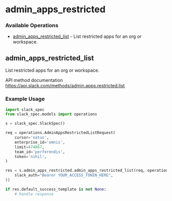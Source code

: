 # admin_apps_restricted

### Available Operations

* [admin_apps_restricted_list](#admin_apps_restricted_list) - List restricted apps for an org or workspace.

## admin_apps_restricted_list

List restricted apps for an org or workspace.

API method documentation
<https://api.slack.com/methods/admin.apps.restricted.list>

### Example Usage

```python
import slack_spec
from slack_spec.models import operations

s = slack_spec.SlackSpec()

req = operations.AdminAppsRestrictedListRequest(
    cursor='natus',
    enterprise_id='omnis',
    limit=474867,
    team_id='perferendis',
    token='nihil',
)

res = s.admin_apps_restricted.admin_apps_restricted_list(req, operations.AdminAppsRestrictedListSecurity(
    slack_auth="Bearer YOUR_ACCESS_TOKEN_HERE",
))

if res.default_success_template is not None:
    # handle response
```
